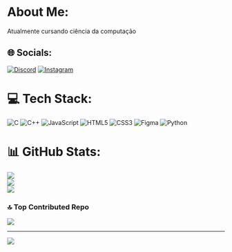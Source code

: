 # About Me:
Atualmente cursando ciência da computação<br>


## 🌐 Socials:
[![Discord](https://img.shields.io/badge/Discord-%237289DA.svg?logo=discord&logoColor=white)](https://discord.gg/haylon13#1889) [![Instagram](https://img.shields.io/badge/Instagram-%23E4405F.svg?logo=Instagram&logoColor=white)](https://instagram.com/luiz_henriq19) 

# 💻 Tech Stack:
![C](https://img.shields.io/badge/c-%2300599C.svg?style=for-the-badge&logo=c&logoColor=white) ![C++](https://img.shields.io/badge/c++-%2300599C.svg?style=for-the-badge&logo=c%2B%2B&logoColor=white) ![JavaScript](https://img.shields.io/badge/javascript-%23323330.svg?style=for-the-badge&logo=javascript&logoColor=%23F7DF1E) ![HTML5](https://img.shields.io/badge/html5-%23E34F26.svg?style=for-the-badge&logo=html5&logoColor=white) ![CSS3](https://img.shields.io/badge/css3-%231572B6.svg?style=for-the-badge&logo=css3&logoColor=white) ![Figma](https://img.shields.io/badge/figma-%23F24E1E.svg?style=for-the-badge&logo=figma&logoColor=white) ![Python](https://img.shields.io/badge/python-3670A0?style=for-the-badge&logo=python&logoColor=ffdd54)
# 📊 GitHub Stats:
![](https://github-readme-stats.vercel.app/api?username=hayl0n&theme=shadow_blue&hide_border=false&include_all_commits=false&count_private=false)<br/>
![](https://github-readme-streak-stats.herokuapp.com/?user=hayl0n&theme=shadow_blue&hide_border=false)<br/>
![](https://github-readme-stats.vercel.app/api/top-langs/?username=hayl0n&theme=shadow_blue&hide_border=false&include_all_commits=false&count_private=false&layout=compact)

### 🔝 Top Contributed Repo
![](https://github-contributor-stats.vercel.app/api?username=hayl0n&limit=5&theme=dark&combine_all_yearly_contributions=true)

---
[![](https://visitcount.itsvg.in/api?id=hayl0n&icon=2&color=1)](https://visitcount.itsvg.in)

<!-- Proudly created with GPRM ( https://gprm.itsvg.in ) -->

